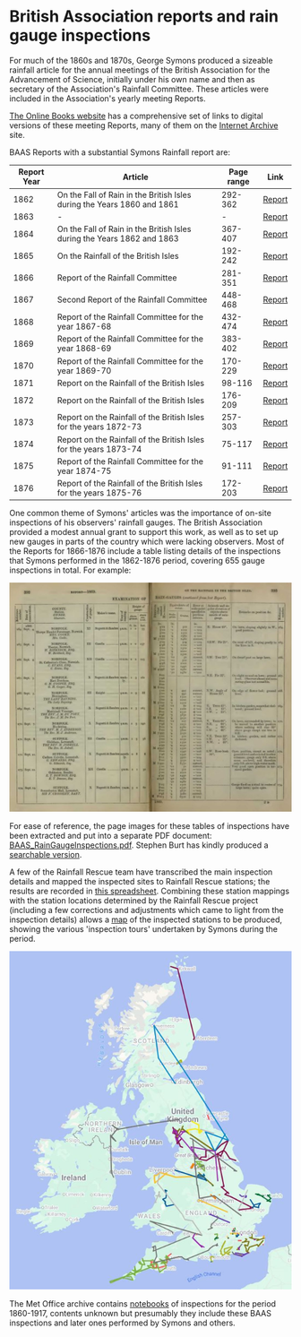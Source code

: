 # British Association reports and rain gauge inspections 

For much of the 1860s and 1870s, George Symons produced a sizeable rainfall article for the annual meetings of the British Association for the Advancement of Science, initially under his own name
and then as secretary of the Association's Rainfall Committee. These articles were included in the Association's yearly meeting Reports.

[The Online Books website](https://onlinebooks.library.upenn.edu/webbin/serial?id=repmeetbaas) has a comprehensive set of links to digital versions of these meeting Reports, many of them 
on the [Internet Archive](https://archive.org/) site. 

BAAS Reports with a substantial Symons Rainfall report are:

|Report Year|Article|Page range|Link|
|-----------|-------|----------|----|
|1862|On the Fall of Rain in the British Isles during the Years 1860 and 1861|292-362|[Report](https://archive.org/details/reportofbritisha63brit)|
|1863|-|-|[Report](https://archive.org/details/reportofbritisha64brit)|
|1864|On the Fall of Rain in the British Isles during the Years 1862 and 1863|367-407|[Report](https://archive.org/details/reportofbritisha65brit)|
|1865|On the Rainfall of the British Isles|192-242|[Report](https://archive.org/details/reportofbritisha66brit)|
|1866|Report of the Rainfall Committee|281-351|[Report](https://archive.org/details/reportofbritisha67brit)|
|1867|Second Report of the Rainfall Committee|448-468|[Report](https://archive.org/details/reportofbritisha68brit)|
|1868|Report of the Rainfall Committee for the year 1867-68|432-474|[Report](https://archive.org/details/reportofbritisha69brit)|
|1869|Report of the Rainfall Committee for the year 1868-69|383-402|[Report](https://archive.org/details/reportofbritisha70brit)|
|1870|Report of the Rainfall Committee for the year 1869-70|170-229|[Report](https://archive.org/details/reportofbritisha71brit)|
|1871|Report on the Rainfall of the British Isles|98-116|[Report](https://archive.org/details/reportofbritisha72brit)|
|1872|Report on the Rainfall of the British Isles|176-209|[Report](https://archive.org/details/reportofbritisha73brit)|
|1873|Report on the Rainfall of the British Isles for the years 1872-73|257-303|[Report](https://archive.org/details/reportofbritisha74brit)|
|1874|Report on the Rainfall of the British Isles for the years 1873-74|75-117|[Report](https://archive.org/details/reportofbritisha75brit)|
|1875|Report of the Rainfall Committee for the year 1874-75|91-111|[Report](https://archive.org/details/reportofbritisha76brit)|
|1876|Report of the Rainfall of the British Isles for the years 1875-76|172-203|[Report](https://archive.org/details/reportofbritisha77brit)|

One common theme of Symons' articles was the importance of on-site inspections of his observers' rainfall gauges. The British Association provided a modest annual grant to
support this work, as well as to set up new gauges in parts of the country which were lacking observers. Most of the Reports for 1866-1876 include a table listing details of the inspections 
that Symons performed in the 1862-1876 period, covering 655 gauge inspections in total. For example:

<img src="ExampleInspections.jpg" style="width:600px">

For ease of reference, the page images for these tables of inspections have been extracted and put into a separate PDF document: [BAAS_RainGaugeInspections.pdf](BAAS_RainGaugeInspections.pdf). Stephen Burt has kindly produced a [searchable version](BAAS_RainGaugeInspections.searchable.pdf).

A few of the Rainfall Rescue team have transcribed the main inspection details and mapped the inspected sites to Rainfall Rescue stations; the results are recorded in [this spreadsheet](BAAS_Inspections.xlsx). Combining
these station mappings with the station locations determined by the Rainfall Rescue project (including a few corrections and adjustments which came to light from the inspection details) allows 
a [map](https://www.google.com/maps/d/edit?mid=1r8KHIsr6JHL_prh-_I5FfdJG6NnuWJo&usp=sharing) of the inspected stations to be produced, showing the various 'inspection tours' undertaken by Symons during the period.

<img src="InspectionsMap.jpg" style="width:600px">

The Met Office archive contains [notebooks](https://library.metoffice.gov.uk/Portal/Default/en-GB/RecordView/Index/247508) of inspections for the period 1860-1917, contents unknown but presumably they include 
these BAAS inspections and later ones performed by Symons and others.